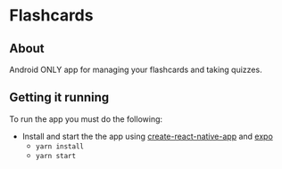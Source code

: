 # Flashcards

## About
Android ONLY app for managing your flashcards and taking quizzes.

## Getting it running
To run the app you must do the following:

* Install and start the the app using [create-react-native-app](https://github.com/react-community/create-react-native-app) and [expo](https://expo.io/)
    - `yarn install`
    - `yarn start`

